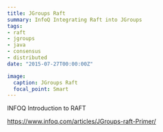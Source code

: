 ```yaml
---
title: JGroups Raft
summary: InfoQ Integrating Raft into JGroups
tags:
- raft
- jgroups
- java
- consensus
- distributed
date: "2015-07-27T00:00:00Z"

image:
  caption: JGroups Raft
  focal_point: Smart
---
```


INFOQ Introduction to RAFT

https://www.infoq.com/articles/JGroups-raft-Primer/
